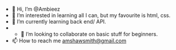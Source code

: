 - 👋 Hi, I’m @Ambieez
- 👀 I’m interested in learning all I can, but my favourite is html, css.
- 🌱 I’m currently learning back end/ API.
- - 💞️ I’m looking to collaborate on basic stuff for beginners.
- 📫 How to reach me amshawsmith@gmail.com

<!---
Ambieez/Ambieez is a ✨ special ✨ repository because its `README.md` (this file) appears on your GitHub profile.
You can click the Preview link to take a look at your changes.
--->
